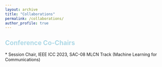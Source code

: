 ```yaml
---
layout: archive
title: "Collaborations"
permalink: /collaborations/
author_profile: true
---
```


<h2 style="color: lightblue;">Conference Co-Chairs</h2>
<!-- ## Conference Co-Chairs -->
* Session Chair, IEEE ICC 2023, SAC-08 MLCN Track (Machine Learning for Communications)
  



